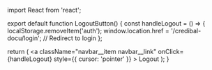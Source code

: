 import React from 'react';

export default function LogoutButton() {
  const handleLogout = () => {
    localStorage.removeItem('auth');
    window.location.href = '/credibal-docu/login'; // Redirect to login
  };

  return (
    <a
      className="navbar__item navbar__link"
      onClick={handleLogout}
      style={{ cursor: 'pointer' }}
    >
      Logout
    </a>
  );
}
